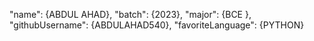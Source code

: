 "name": {ABDUL AHAD},
      "batch": {2023},
      "major": {BCE },
      "githubUsername": {ABDULAHAD540},
      "favoriteLanguage": {PYTHON}